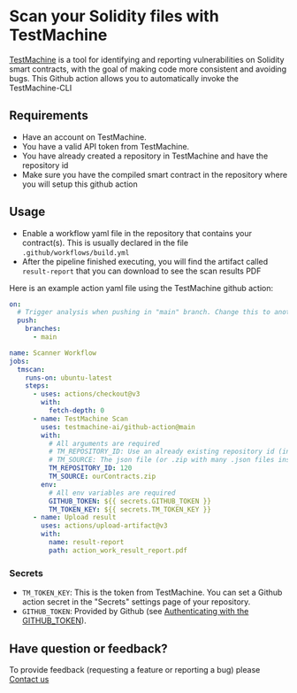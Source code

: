 # Scan your Solidity files with TestMachine

[TestMachine](https://TestMachine.ai) is a tool for identifying and reporting vulnerabilities on Solidity smart contracts, with the goal of making code more consistent and avoiding bugs. This Github action allows you to automatically invoke the TestMachine-CLI

## Requirements

- Have an account on TestMachine.
- You have a valid API token from TestMachine.
- You have already created a repository in TestMachine and have the repository id
- Make sure you have the compiled smart contract in the repository where you will setup this github action

## Usage

- Enable a workflow yaml file in the repository that contains your contract(s). This is usually declared in the file `.github/workflows/build.yml`
- After the pipeline finished executing, you will find the artifact called `result-report` that you can download to see the scan results PDF

Here is an example action yaml file using the TestMachine github action:

```yaml
on:
  # Trigger analysis when pushing in "main" branch. Change this to another branch if you need to
  push:
    branches:
      - main

name: Scanner Workflow
jobs:
  tmscan:
    runs-on: ubuntu-latest
    steps:
      - uses: actions/checkout@v3
        with:
          fetch-depth: 0
      - name: TestMachine Scan
        uses: testmachine-ai/github-action@main
        with:
          # All arguments are required
          # TM_REPOSITORY_ID: Use an already existing repository id (in this example: 120)
          # TM_SOURCE: The json file (or .zip with many .json files inside) with the compiled contract(s) you want to analyze (in this example: ourContracts.zip)
          TM_REPOSITORY_ID: 120
          TM_SOURCE: ourContracts.zip
        env:
          # All env variables are required
          GITHUB_TOKEN: ${{ secrets.GITHUB_TOKEN }}
          TM_TOKEN_KEY: ${{ secrets.TM_TOKEN_KEY }}
      - name: Upload result
        uses: actions/upload-artifact@v3
        with:
          name: result-report
          path: action_work_result_report.pdf
```

### Secrets

- `TM_TOKEN_KEY`: This is the token from TestMachine. You can set a Github action secret in the "Secrets" settings page of your repository.
- `GITHUB_TOKEN`: Provided by Github (see [Authenticating with the GITHUB_TOKEN](https://help.github.com/en/actions/automating-your-workflow-with-github-actions/authenticating-with-the-github_token)).

## Have question or feedback?

To provide feedback (requesting a feature or reporting a bug) please [Contact us](https://TestMachine.ai)
